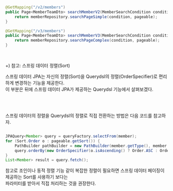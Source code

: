 ```java

@GetMapping("/v2/members")
public Page<MemberTeamDto> searchMemberV2(MemberSearchCondition condition, Pageable pageable) {
	return memberRepository.searchPageSimple(condition, pageable);
}

@GetMapping("/v3/members")
public Page<MemberTeamDto> searchMemberV3(MemberSearchCondition condition, Pageable pageable) {
	return memberRepository.searchPageComplex(condition, pageable);
}

```

<br/>

+) 참고: 스프링 데이터 정렬(Sort)

스프링 데이터 JPA는 자신의 정렬(Sort)을 Querydsl의 정렬(OrderSpecifier)로 편리하게 변경하는 기능을 제공한다. <br/>
이 부분은 뒤에 스프링 데이터 JPA가 제공하는 Querydsl 기능에서 살펴보겠다.

<br/><br/>

스프링 데이터의 정렬을 Querydsl의 정렬로 직접 전환하는 방법은 다음 코드를 참고하자.

```java

JPAQuery<Member> query = queryFactory.selectFrom(member);
for (Sort.Order o : pageable.getSort()) {
	PathBuilder pathBuilder = new PathBuilder(member.getType(), member.getMetadata());
 	query.orderBy(new OrderSpecifier(o.isAscending() ? Order.ASC : Order.DESC, pathBuilder.get(o.getProperty())));
}
List<Member> result = query.fetch();

```

참고로 조인이나 동적 정렬 기능 같이 복잡한 정렬이 필요하면 스프링 데이터 페이징이 제공하는 Sort를 사용하기 보다는 <br/>
파라미터를 받아서 직접 처리하는 것을 권장한다.
